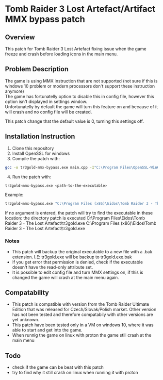 # Tomb Raider 3 Lost Artefact/Artifact MMX bypass patch

## Overview
This patch for Tomb Raider 3 Lost Artefact fixing issue when the game freeze and crash before loading icons in the main menu.

## Problem Description
The game is using MMX instruction that are not supported (not sure if this is windows 10 problem or modern processors don't support these instruction anymore)<br>
The game has fortunatelly option to disable this in config file, however this option isn't displayed in settings window.<br>
Unfortunatelly by default the game will turn this feature on and because of it will crash and no config file will be created.

This patch change that the default value is 0, turning this settings off.

## Installation Instruction

1. Clone this repository
2. Install OpenSSL for windows
3. Compile the patch with:
```bash
gcc -o tr3gold-mmx-bypass.exe main.cpp -I"C:\Program Files\OpenSSL-Win64\include" -L"C:\Program Files\OpenSSL-Win64\lib\VC\x64\MT -lcrypto
```
4. Run the patch with:
```bash
tr3gold-mmx-bypass.exe <path-to-the-executable>
```
Example:
```bash
tr3gold-mmx-bypass.exe "C:\Program Files (x86)\Eidos\Tomb Raider 3 - The Lost Artefact\tr3gold.exe"
```
If no argument is entered, the patch will try to find the executable in these location:
the directory patch is executed
C:\Program Files\Eidos\Tomb Raider 3 - The Lost Artefact\tr3gold.exe
C:\Program Files (x86)\Eidos\Tomb Raider 3 - The Lost Artefact\tr3gold.exe

### Notes
- This patch will backup the original executable to a new file with a .bak extension.
I.E: tr3gold.exe will be backup to tr3gold.exe.bak
- If you get error that permission is denied, check if the executable doesn't have the read-only attribute set.
- It is possible to edit config file and turn MMX settings on, if this is changed the game will crash at the main menu again.


## Compatability
- This patch is compatible with version from the Tomb Raider Ultimate Edition that was released for Czech/Slovak/Polish market.
Other version has not been tested and therefore compatabily with other versions are yet unknown.
- This patch have been tested only in a VM on windows 10, where it was able to start and get into the game.
- When runnig the game on linux with proton the game still crash at the main menu

## Todo
- check if the game can be beat with this patch
- try to find why it still crash on linux when running it with proton
